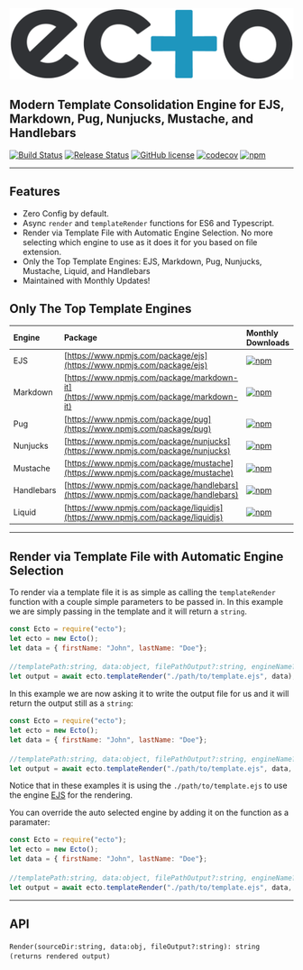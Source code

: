 ![Ecto](ecto_logo.png "Ecto")

## Modern Template Consolidation Engine for EJS, Markdown, Pug, Nunjucks, Mustache, and Handlebars

[![Build Status](https://github.com/jaredwray/ecto/workflows/ecto-build/badge.svg)](https://github.com/jaredwray/ecto/actions)
[![Release Status](https://github.com/jaredwray/ecto/workflows/ecto-release/badge.svg)](https://github.com/jaredwray/ecto/actions)
[![GitHub license](https://img.shields.io/github/license/jaredwray/ecto)](https://github.com/jaredwray/ecto/blob/master/LICENSE)
[![codecov](https://codecov.io/gh/jaredwray/ecto/branch/master/graph/badge.svg)](https://codecov.io/gh/jaredwray/ecto)
[![npm](https://img.shields.io/npm/dm/ecto)](https://npmjs.com/package/ecto)

-----

## Features
* Zero Config by default.
* Async `render` and `templateRender` functions for ES6 and Typescript. 
* Render via Template File with Automatic Engine Selection. No more selecting which engine to use as it does it for you based on file extension.
* Only the Top Template Engines: EJS, Markdown, Pug, Nunjucks, Mustache, Liquid, and Handlebars
* Maintained with Monthly Updates! 

## Only The Top Template Engines

| Engine     | Package                                                                                | Monthly Downloads                                                                              | Extensions              |
| :---------- | :-------------------------------------------------------------------------------------- | :---------- | :----------------------- |
| EJS        | [https://www.npmjs.com/package/ejs](https://www.npmjs.com/package/ejs)                 | [![npm](https://img.shields.io/npm/dm/ejs)](https://npmjs.com/package/ejs)                 | .ejs                    |
| Markdown   | [https://www.npmjs.com/package/markdown-it](https://www.npmjs.com/package/markdown-it) | [![npm](https://img.shields.io/npm/dm/markdown-it)](https://npmjs.com/package/markdown-it) | .markdown, .md          |
| Pug        | [https://www.npmjs.com/package/pug](https://www.npmjs.com/package/pug)                 | [![npm](https://img.shields.io/npm/dm/pug)](https://npmjs.com/package/pug)                 | .pug, .jade             |
| Nunjucks   | [https://www.npmjs.com/package/nunjucks](https://www.npmjs.com/package/nunjucks)       | [![npm](https://img.shields.io/npm/dm/nunjucks)](https://npmjs.com/package/nunjucks)       | .njk                    |
| Mustache   | [https://www.npmjs.com/package/mustache](https://www.npmjs.com/package/mustache)       | [![npm](https://img.shields.io/npm/dm/mustache)](https://npmjs.com/package/mustache)       | .mustache               |
| Handlebars | [https://www.npmjs.com/package/handlebars](https://www.npmjs.com/package/handlebars)   | [![npm](https://img.shields.io/npm/dm/handlebars)](https://npmjs.com/package/handlebars)   | .handlebars, .hbs, .hls |
| Liquid     | [https://www.npmjs.com/package/liquidjs](https://www.npmjs.com/package/liquidjs)       | [![npm](https://img.shields.io/npm/dm/liquidjs)](https://npmjs.com/package/liquidjs)       | .liquid                 |

-----

## Render via Template File with Automatic Engine Selection

To render via a template file it is as simple as calling the `templateRender` function with a couple simple parameters to be passed in. In this example we are simply passing in the template and it will return a `string`.

```javascript
const Ecto = require("ecto");
let ecto = new Ecto();
let data = { firstName: "John", lastName: "Doe"};

//templatePath:string, data:object, filePathOutput?:string, engineName?:string
let output = await ecto.templateRender("./path/to/template.ejs", data);

```
In this example we are now asking it to write the output file for us and it will return the output still as a `string`:

```javascript
const Ecto = require("ecto");
let ecto = new Ecto();
let data = { firstName: "John", lastName: "Doe"};

//templatePath:string, data:object, filePathOutput?:string, engineName?:string
let output = await ecto.templateRender("./path/to/template.ejs", data, "./path/to/output/yourname.html");

```

Notice that in these examples it is using the `./path/to/template.ejs` to use the engine [EJS](https://www.npmjs.com/package/ejs) for the rendering. 

You can override the auto selected engine by adding it on the function as a paramater:

```javascript
const Ecto = require("ecto");
let ecto = new Ecto();
let data = { firstName: "John", lastName: "Doe"};

//templatePath:string, data:object, filePathOutput?:string, engineName?:string
let output = await ecto.templateRender("./path/to/template.ejs", data, "./path/to/output/yourname.html", "pug");

```

-----

## API

`Render(sourceDir:string, data:obj, fileOutput?:string): string (returns rendered output)`
